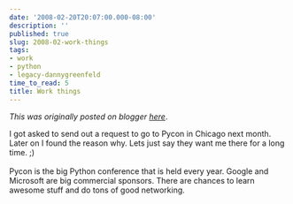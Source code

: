 ```yaml
---
date: '2008-02-20T20:07:00.000-08:00'
description: ''
published: true
slug: 2008-02-work-things
tags:
- work
- python
- legacy-dannygreenfeld
time_to_read: 5
title: Work things
---
```


*This was originally posted on blogger [here](https://dannygreenfeld.blogspot.com/2008/02/work-things.html)*.

I got asked to send out a request to go to Pycon in Chicago next month.  Later on I found the reason why.  Lets just say they want me there for a long time.  ;)<br /><br />Pycon is the big Python conference that is held every year.  Google and Microsoft are big commercial sponsors.  There are chances to learn awesome stuff and do tons of good networking.